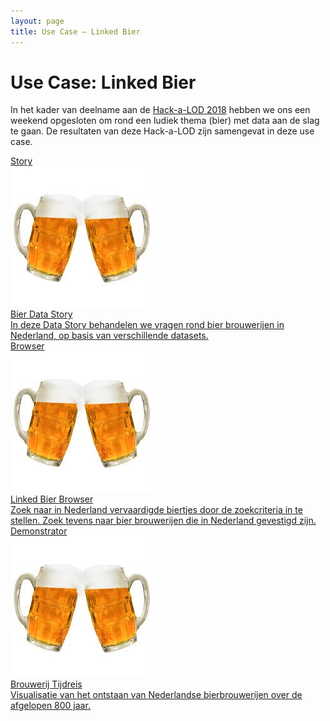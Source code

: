 ```yaml
---
layout: page
title: Use Case ― Linked Bier
---
```

# Use Case: Linked Bier

In het kader van deelname aan de [Hack-a-LOD 2018](http://hackalod.com/index.php/over-hack-a-lod/) hebben we ons een weekend opgesloten om rond een ludiek thema (bier) met data aan de slag te gaan.  De resultaten van deze Hack-a-LOD zijn samengevat in deze use case.

<div class="cards-wrapper">
  <a href="/stories/bier/">
    <div class="card">
      <div class="card-type">Story</div>
      <img class="card-image" src="/assets/images/bier.jpg">
      <div class="card-title">Bier Data Story</div>
      <div class="card-description">In deze Data Story behandelen we vragen rond bier brouwerijen in Nederland, op basis van verschillende datasets.</div>
    </div>
  </a>
  <a href="/browsers/bier/">
    <div class="card">
      <div class="card-type">Browser</div>
      <img class="card-image" src="/assets/images/bier.jpg">
      <div class="card-title">Linked Bier Browser</div>
      <div class="card-description">Zoek naar in Nederland vervaardigde biertjes door de zoekcriteria in te stellen.  Zoek tevens naar bier brouwerijen die in Nederland gevestigd zijn.</div>
    </div>
  </a>
  <a href="/demonstrators/brouwerij-tijdreis/">
    <div class="card">
      <div class="card-type">Demonstrator</div>
      <img class="card-image" src="/assets/images/bier.jpg">
      <div class="card-title">Brouwerij Tijdreis</div>
      <div class="card-description">Visualisatie van het ontstaan van Nederlandse bierbrouwerijen over de afgelopen 800 jaar.</div>
    </div>
  </a>
</div>
